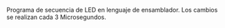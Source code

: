 Programa de secuencia de LED en lenguaje de ensamblador. Los cambios se realizan cada 3 Microsegundos.
